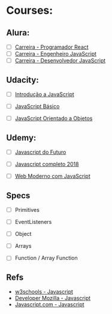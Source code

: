# Courses:

## Alura:
- [ ] [Carreira - Programador React](https://www.alura.com.br/carreira-programador-react)
- [ ] [Carreira - Engenheiro JavaScript](https://www.alura.com.br/carreira-engenheiro-javascript)
- [ ] [Carreira - Desenvolvedor JavaScript](https://www.alura.com.br/carreira-desenvolvedor-javascript)

## Udacity:
- [ ] [Introdução a JavaScript](https://br.udacity.com/course/intro-to-javascript--ud803)
- [ ] [JavaScript Básico](https://br.udacity.com/course/javascript-basics--ud804)
- [ ] [JavaScript Orientado a Objetos](https://br.udacity.com/course/object-oriented-javascript--ud015)


## Udemy:
- [ ] [Javascript do Futuro](https://www.udemy.com/curso-javascript-do-futuro/learn/v4/overview)
- [ ] [Javascript completo 2018](https://www.udemy.com/javascript-completo-2018-do-iniciante-ao-mestre/learn/v4/overview)
- [ ] [Web Moderno com JavaScript](https://www.udemy.com/curso-web/learn/v4/overview)



## Specs
- [ ] Primitives
- [ ] EventListeners
- [ ] Object
- [ ] Arrays
- [ ] Function / Array Function
 
 
 
 
 
 ## Refs
 - [w3schools - Javascript](https://www.w3schools.com/js/default.asp)
 - [Developer Mozilla - Javascript](https://developer.mozilla.org/en-US/docs/Web/JavaScript)
 - [Javascript.com - Javascript](https://www.javascript.com/)
